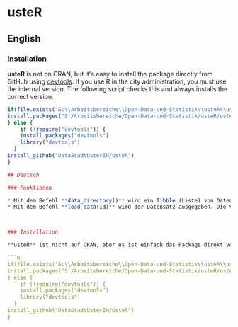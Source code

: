 # usteR

## English

### Installation
**usteR** is not on CRAN, but it's easy to install the package directly from GitHub using [devtools](http://cran.r-project.org/web/packages/devtools/index.html). If you use R in the city administration, you must use the internal version. The following script checks this and always installs the correct version.

```R
if(file.exists("S:\\Arbeitsbereiche\\Open-Data-und-Statistik\\usteR\\usteR_0.0.0.9000.tar.gz")){
install.packages("S:/Arbeitsbereiche/Open-Data-und-Statistik/usteR/usteR_0.0.0.9000.tar.gz", repos = NULL, type = "source")
} else {
    if (!require("devtools")) {
    install.packages("devtools")
    library("devtools")
  }
install_github("DataStadtUsterZH/UsteR")
}

## Deutsch

### Funktionen

* Mit dem Befehl **data_directory()** wird ein Tibble (Liste) von Datensätzen mit offenen Daten ausgegeben.
* Mit dem Befehl **load_data(id)** wird der Datensatz ausgegeben. Die Variable id ist dabei durch die ID des Datensatz (kann über die Funktion data_directory() oder unter [https://github.com/DataStadtUsterZH/DataDirectory/blob/main/verzeichnis.csv] 



### Installation

**usteR** ist nicht auf CRAN, aber es ist einfach das Package direkt von GitHub mit [devtools](http://cran.r-project.org/web/packages/devtools/index.html) zu installieren. Wenn du R in der Stadtverwaltung nutzt, musst du die interne Version nutzten. Mit dem folgenden Skript wird dies geprüft und jederzeit die richtige Version installiert.

```R
if(file.exists("S:\\Arbeitsbereiche\\Open-Data-und-Statistik\\usteR\\usteR_0.0.0.9000.tar.gz")){
install.packages("S:/Arbeitsbereiche/Open-Data-und-Statistik/usteR/usteR_0.0.0.9000.tar.gz", repos = NULL, type = "source")
} else {
    if (!require("devtools")) {
    install.packages("devtools")
    library("devtools")
  }
install_github("DataStadtUsterZH/UsteR")
}
```
